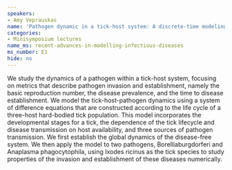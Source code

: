 ```yaml
---
speakers:
- Amy Veprauskas
name: 'Pathogen dynamic in a tick-host system: A discrete-time modeling approach'
categories:
- Minisymposium lectures
name_ms: recent-advances-in-modelling-infectious-diseases
ms_number: E1
hide: no
---
```

We study the dynamics of a pathogen within a tick-host system, focusing on metrics that describe pathogen invasion and establishment, namely the basic reproduction number, the disease prevalence, and the time to disease establishment. We model the tick-host-pathogen dynamics using a system of difference equations that are constructed according to the life cycle of a three-host hard-bodied tick population. This model incorporates the developmental stages for a tick, the dependence of the tick lifecycle and disease transmission on host availability, and three sources of pathogen transmission. We first establish the global dynamics of the disease-free system. We then apply the model to two pathogens, Borelliaburgdorferi and Anaplasma phagocytophila, using Ixodes ricinus as the tick species to study properties of the invasion and establishment of these diseases numerically.


